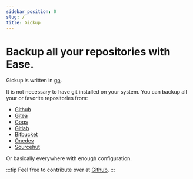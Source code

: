 ```yaml
---
sidebar_position: 0
slug: /
title: Gickup
---
```


# Backup all your repositories with **Ease**.

Gickup is written in [go](https://go.dev/).

It is not necessary to have git installed on your system.
You can backup all your or favorite repositories from:
- [Github](https://github.com/)
- [Gitea](https://gitea.io/en-us/)
- [Gogs](https://gogs.io/)
- [Gitlab](https://about.gitlab.com/)
- [Bitbucket](https://bitbucket.org)
- [Onedev](https://code.onedev.io/)
- [Sourcehut](https://sourcehut.org/)

Or basically everywhere with enough configuration.

:::tip
Feel free to contribute over at [Github](https://github.com/cooperspencer/gickup).
:::
